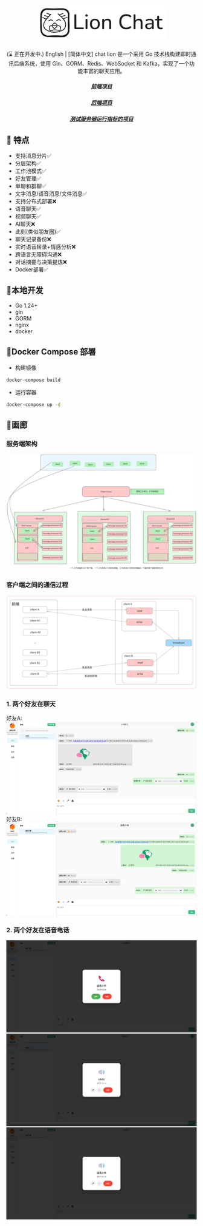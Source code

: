 <div align="center">

# ![resources/logo/lionchat.png](resources/logo/logo.png)
(⌛ 正在开发中.)
English | [简体中文]
chat lion 是一个采用 Go 技术栈构建即时通讯后端系统，使用 Gin、GORM、Redis、WebSocket 和 Kafka，实现了一个功能丰富的聊天应用。
##### [前端项目](https://github.com/kapbl/LionChat-Fronted)
##### [后端项目](https://github.com/kapbl/LionChat)
##### [测试服务器运行指标的项目](https://github.com/kapbl/Lion-Chat-Test)
</div>


## 🎯 特点
- 支持消息分片✅
- 分层架构✅
- 工作池模式✅
- 好友管理✅
- 单聊和群聊✅
- 文字消息/语音消息/文件消息✅
- 支持分布式部署❌
- 语音聊天✅
- 视频聊天✅
- AI聊天❌
- 此刻(类似朋友圈)✅
- 聊天记录备份❌
- 实时语音转录+情感分析❌
- 跨语言无障碍沟通❌
- 对话摘要与决策提炼❌
- Docker部署✅
## 🎐本地开发
- Go 1.24+
- gin
- GORM
- nginx
- docker
## 🎐Docker Compose 部署
- 构建镜像
```bash
docker-compose build
```
- 运行容器
```bash
docker-compose up -d
```
## 🦁画廊
### 服务端架构
![服务端架构](resources/logo/Untitled-2025-08-07-1051.png)
### 客户端之间的通信过程
![客户端之间的通信过程](resources/logo/客户端之间的通信过程.svg)
### 1. 两个好友在聊天
好友A:
![聊天1](resources/assest/57d8e366a96b0678301d3c98df8eea4a.png)
好友B:
![聊天2](resources/assest/7ee1812a213af185fca6a3a361148511.png)
### 2. 两个好友在语音电话
![聊天1](resources/assest/4c20b36be80f9d92ed6b98bfdb1558ab.png)
![聊天2](resources/assest/2ca35e8a20cefe905b77c1ba4407d9fb.png)
![聊天2](resources/assest/de143ed179263b8084b09d438c5db8ce.png)
